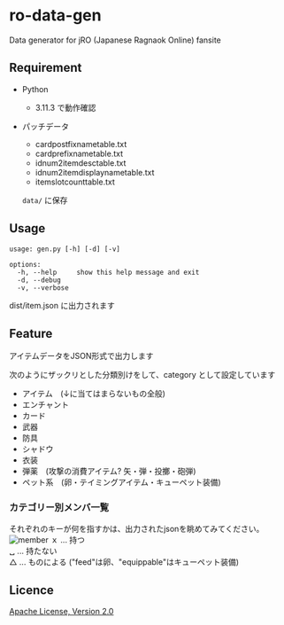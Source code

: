 # ro-data-gen
Data generator for jRO (Japanese Ragnaok Online) fansite

## Requirement
* Python
  * 3.11.3 で動作確認
* パッチデータ
  * cardpostfixnametable.txt
  * cardprefixnametable.txt
  * idnum2itemdesctable.txt
  * idnum2itemdisplaynametable.txt
  * itemslotcounttable.txt

  ```data/``` に保存

## Usage
```
usage: gen.py [-h] [-d] [-v]

options:
  -h, --help     show this help message and exit
  -d, --debug
  -v, --verbose
```
dist/item.json に出力されます


## Feature
アイテムデータをJSON形式で出力します

次のようにザックリとした分類別けをして、category として設定しています

* アイテム　(↓に当てはまらないもの全般)
* エンチャント
* カード
* 武器
* 防具
* シャドウ
* 衣装
* 弾薬　(攻撃の消費アイテム? 矢・弾・投擲・砲弾)
* ペット系　(卵・テイミングアイテム・キューペット装備)

### カテゴリー別メンバ一覧
それぞれのキーが何を指すかは、出力されたjsonを眺めてみてください。
![member](./member.png)
ｘ ... 持つ  
␣ ... 持たない  
△ ... ものによる ("feed"は卵、"equippable"はキューペット装備)

## Licence
[Apache License, Version 2.0](https://opensource.org/blog/license/apache-2-0)